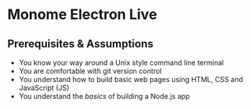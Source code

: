 # Monome Electron Live

## Prerequisites & Assumptions

* You know your way around a Unix style command line terminal
* You are comfortable with git version control
* You understand how to build basic web pages using HTML, CSS and JavaScript (JS)
* You understand the *basics* of building a Node.js app
